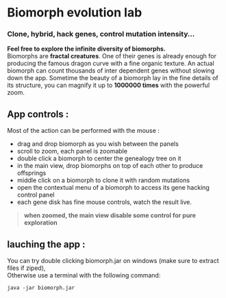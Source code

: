 # Biomorph evolution lab

### Clone, hybrid, hack genes, control mutation intensity... 

__Feel free to explore the infinite diversity of biomorphs.__  
Biomorphs are __fractal creatures__. One of their genes is already enough for producing the famous dragon curve with a fine organic texture. An actual biomorph can count thousands of inter dependent genes without slowing down the app. 
Sometime the beauty of a biomorph lay in the fine details of its structure, you can magnify it up to __1000000 times__ with the powerful zoom.  

## App controls :

Most of the action can be performed with the mouse :  

+ drag and drop biomorph as you wish between the panels  
+ scroll to zoom, each panel is zoomable  
+ double click a biomorph to center the genealogy tree on it  
+ in the main view, drop biomorphs on top of each other to produce offsprings  
+ middle click on a biomorph to clone it with random mutations  
+ open the contextual menu of a biomorph to access its gene hacking control panel  
+ each gene disk has fine mouse controls, watch the result live.  

> __when zoomed, the main view disable some control for pure exploration__

## lauching the app :

You can try double clicking biomorph.jar on windows (make sure to extract files if ziped),  
Otherwise use a terminal with the following command:  

    java -jar biomorph.jar